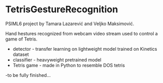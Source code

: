 # TetrisGestureRecognition

PSIML6 project by Tamara Lazarević and Veljko Maksimović.

Hand hestures recognized from webcam video stream used to control a game of Tetris.
- detector - transfer learning on lightweight model trained on Kinetics dataset
- classifier - heavyweight pretrained model
- Tetris game - made in Python to resemble DOS tetris

-to be fully finished...
